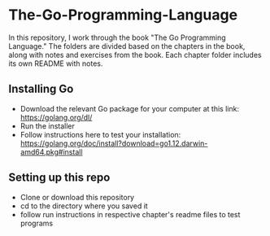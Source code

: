 # The-Go-Programming-Language

In this repository, I work through the book "The Go Programming Language." The folders are divided based on the chapters in the book, along with notes and exercises from the book.
Each chapter folder includes its own README with notes.

## Installing Go
- Download the relevant Go package for your computer at this link:
https://golang.org/dl/
- Run the installer
- Follow instructions here to test your installation: https://golang.org/doc/install?download=go1.12.darwin-amd64.pkg#install

## Setting up this repo
- Clone or download this repository
- cd to the directory where you saved it
- follow run instructions in respective chapter's readme files to test programs